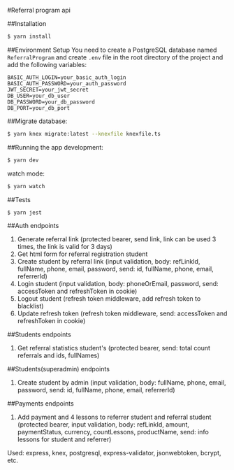 #Referral program api

##Installation
```bash
$ yarn install
```

##Environment Setup
You need to create a PostgreSQL database named `ReferralProgram` and create `.env` file in the root directory of the project and add the following variables:
```
BASIC_AUTH_LOGIN=your_basic_auth_login
BASIC_AUTH_PASSWORD=your_auth_password
JWT_SECRET=your_jwt_secret
DB_USER=your_db_user
DB_PASSWORD=your_db_password
DB_PORT=your_db_port
```


##Migrate database:
```bash
$ yarn knex migrate:latest --knexfile knexfile.ts
```

##Running the app
development:
```bash
$ yarn dev
```
watch mode:
```bash
$ yarn watch
```

##Tests
```bash
$ yarn jest
```

##Auth endpoints
1. Generate referral link (protected bearer, send link, link can be used 3 times, the link is valid for 3 days)
2. Get html form for referral registration student
3. Create student by referral link (input validation, body: refLinkId, fullName, phone, email, password, send: id, fullName, phone, email, referrerId)
4. Login student (input validation, body: phoneOrEmail, password, send: accessToken and refreshToken in cookie)
5. Logout student (refresh token middleware, add refresh token to blacklist)
6. Update refresh token (refresh token middleware, send: accessToken and refreshToken in cookie)

##Students endpoints
1. Get referral statistics student's (protected bearer, send: total count referrals and ids, fullNames)

##Students(superadmin) endpoints
1. Create student by admin (input validation, body: fullName, phone, email, password, send: id, fullName, phone, email, referrerId)

##Payments endpoints
1. Add payment and 4 lessons to referrer student and referral student (protected bearer, input validation, body: refLinkId, amount, paymentStatus, currency, countLessons, productName, send: info lessons for student and referrer)

Used: express, knex, postgresql, express-validator, jsonwebtoken, bcrypt, etc.

